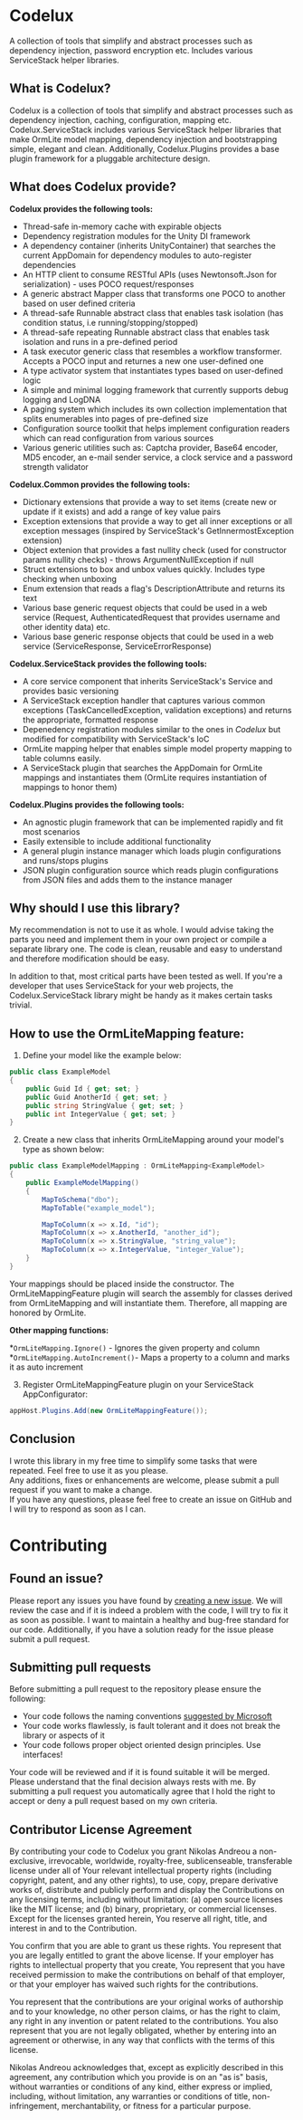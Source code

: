 # Codelux
A collection of tools that simplify and abstract processes such as dependency injection, password encryption etc. Includes various ServiceStack helper libraries. 

## What is Codelux?

Codelux is a collection of tools that simplify and abstract processes such as dependency injection, caching, configuration, mapping etc. Codelux.ServiceStack includes various ServiceStack helper libraries that make OrmLite model mapping, dependency injection and bootstrapping simple, elegant and clean. Additionally, Codelux.Plugins provides a base  plugin framework for a pluggable architecture design.

## What does Codelux provide?

__Codelux provides the following tools:__

* Thread-safe in-memory cache with expirable objects
* Dependency registration modules for the Unity DI framework
* A dependency container (inherits UnityContainer) that searches the current AppDomain for dependency modules to auto-register dependencies
* An HTTP client to consume RESTful APIs (uses Newtonsoft.Json for serialization) - uses POCO request/responses
* A generic abstract Mapper class that transforms one POCO to another based on user defined criteria
* A thread-safe Runnable abstract class that enables task isolation (has condition status, i.e running/stopping/stopped)
* A thread-safe repeating Runnable abstract class that enables task isolation and runs in a pre-defined period
* A task executor generic class that resembles a workflow transformer. Accepts a POCO input and returnes a new one user-defined one
* A type activator system that instantiates types based on user-defined logic
* A simple and minimal logging framework that currently supports debug logging and LogDNA
* A paging system which includes its own collection implementation that splits enumerables into pages of pre-defined size
* Configuration source toolkit that helps implement configuration readers which can read configuration from various sources
* Various generic utilities such as: Captcha provider, Base64 encoder, MD5 encoder, an e-mail sender service, a clock service and a password strength validator


__Codelux.Common provides the following tools:__

* Dictionary extensions that provide a way to set items (create new or update if it exists) and add a range of key value pairs
* Exception extensions that provide a way to get all inner exceptions or all exception messages (inspired by ServiceStack's GetInnermostException extension)
* Object extenion that provides a fast nullity check (used for constructor params nullity checks) - throws ArgumentNullException if null
* Struct extensions to box and unbox values quickly. Includes type checking when unboxing
* Enum extension that reads a flag's DescriptionAttribute and returns its text
* Various base generic request objects that could be used in a web service (Request, AuthenticatedRequest that provides username and other identity data) etc.
* Various base generic response objects that could be used in a web service (ServiceResponse, ServiceErrorResponse) 


__Codelux.ServiceStack provides the following tools:__

* A core service component that inherits ServiceStack's Service and provides basic versioning
* A ServiceStack exception handler that captures various common exceptions (TaskCancelledException, validation exceptions) and returns the appropriate, formatted response
* Depenedency registration modules similar to the ones in *Codelux* but modified for compatibility with ServiceStack's IoC
* OrmLite mapping helper that enables simple model property mapping to table columns easily.
* A ServiceStack plugin that searches the AppDomain for OrmLite mappings and instantiates them (OrmLite requires instantiation of mappings to honor them)

__Codelux.Plugins provides the following tools:__

* An agnostic plugin framework that can be implemented rapidly and fit most scenarios
* Easily extensible to include additional functionality
* A general plugin instance manager which loads plugin configurations and runs/stops plugins
* JSON plugin configuration source which reads plugin configurations from JSON files and adds them to the instance manager

## Why should I use this library?

My recommendation is not to use it as whole. I would advise taking the parts you need and implement them in your own project or compile a separate library
one. The code is clean, reusable and easy to understand and therefore modification should be easy.

In addition to that, most critical parts have been tested as well. 
If you're a developer that uses ServiceStack for your web projects, the Codelux.ServiceStack library might be handy as it makes
certain tasks trivial.

## How to use the OrmLiteMapping feature:

1. Define your model like the example below:
```csharp 
public class ExampleModel
{
    public Guid Id { get; set; }
    public Guid AnotherId { get; set; }
    public string StringValue { get; set; }
    public int IntegerValue { get; set; }
}
```

2. Create a new class that inherits OrmLiteMapping around your model's type as shown below:
```csharp
public class ExampleModelMapping : OrmLiteMapping<ExampleModel>
{
    public ExampleModelMapping()
    {
        MapToSchema("dbo");
        MapToTable("example_model");

        MapToColumn(x => x.Id, "id");
        MapToColumn(x => x.AnotherId, "another_id");
        MapToColumn(x => x.StringValue, "string_value");
        MapToColumn(x => x.IntegerValue, "integer_Value");
    }
}
```

Your mappings should be placed inside the constructor. The OrmLiteMappingFeature plugin will search the assembly for classes
derived from OrmLiteMapping and will instantiate them. Therefore, all mapping are honored by OrmLite.

__Other mapping functions:__

*```OrmLiteMapping.Ignore()``` - Ignores the given property and column  
*```OrmLiteMapping.AutoIncrement()```- Maps a property to a column and marks it as auto increment

3. Register OrmLiteMappingFeature plugin on your ServiceStack AppConfigurator:

```csharp
appHost.Plugins.Add(new OrmLiteMappingFeature());
```

## Conclusion
I wrote this library in my free time to simplify some tasks that were repeated. Feel free to use it as you please.  
Any additions, fixes or enhancements are welcome, please submit a pull request if you want to make a change.  
If you have any questions, please feel free to create an issue on GitHub and I will try to respond as soon as I can.

# Contributing

## Found an issue?

Please report any issues you have found by [creating a new issue](https://github.com/Codeh4ck/Codelux/issues). We will review the case and if it is indeed a problem with the code, I will try to fix it as soon as possible. I want to maintain a healthy and bug-free standard for our code. Additionally, if you have a solution ready for the issue please submit a pull request. 

## Submitting pull requests

Before submitting a pull request to the repository please ensure the following:

* Your code follows the naming conventions [suggested by Microsoft](https://docs.microsoft.com/en-us/dotnet/standard/design-guidelines/naming-guidelines)
* Your code works flawlessly, is fault tolerant and it does not break the library or aspects of it
* Your code follows proper object oriented design principles. Use interfaces!

Your code will be reviewed and if it is found suitable it will be merged. Please understand that the final decision always rests with me. By submitting a pull request you automatically agree that I hold the right to accept or deny a pull request based on my own criteria.

## Contributor License Agreement

By contributing your code to Codelux you grant Nikolas Andreou a non-exclusive, irrevocable, worldwide, royalty-free, sublicenseable, transferable license under all of Your relevant intellectual property rights (including copyright, patent, and any other rights), to use, copy, prepare derivative works of, distribute and publicly perform and display the Contributions on any licensing terms, including without limitation: (a) open source licenses like the MIT license; and (b) binary, proprietary, or commercial licenses. Except for the licenses granted herein, You reserve all right, title, and interest in and to the Contribution.

You confirm that you are able to grant us these rights. You represent that you are legally entitled to grant the above license. If your employer has rights to intellectual property that you create, You represent that you have received permission to make the contributions on behalf of that employer, or that your employer has waived such rights for the contributions.

You represent that the contributions are your original works of authorship and to your knowledge, no other person claims, or has the right to claim, any right in any invention or patent related to the contributions. You also represent that you are not legally obligated, whether by entering into an agreement or otherwise, in any way that conflicts with the terms of this license.

Nikolas Andreou acknowledges that, except as explicitly described in this agreement, any contribution which you provide is on an "as is" basis, without warranties or conditions of any kind, either express or implied, including, without limitation, any warranties or conditions of title, non-infringement, merchantability, or fitness for a particular purpose.